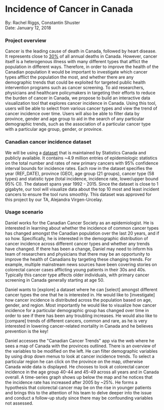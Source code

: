 # Incidence of Cancer in Canada

By: Rachel Riggs, Constantin Shuster  
Date: January 12, 2018

### Project overview

Cancer is the leading cause of death in Canada, followed by heart disease. It represents close to [30%](https://www150.statcan.gc.ca/n1/pub/82-625-x/2014001/article/11896-eng.htm) of all annual deaths in Canada. However, cancer itself is a heterogenous illness with many different types that afflict the population in different ways. Therefore, in order to improve the health of the Canadian population it would be important to investigate which cancer types afflict the population the most, and whether there are any demographic trends that could be exploited for targeted public health intervention programs such as cancer screening. To aid researchers, physicians and healthcare policymakers in targeting their efforts to reduce the burden of cancer in Canada, we propose to build an interactive data visualization tool that explores cancer incidence in Canada. Using this tool, users will be able to select from various cancer types and view the trend of cancer incidence over time. Users will also be able to filter data by province, gender and age group to aid in the search of any particular demographic trends, such as the association of a particular cancer type with a particular age group, gender, or province.

### Canadian cancer incidence dataset

We will be using a [dataset](https://open.canada.ca/data/en/dataset/e667992c-5f2e-425a-8a44-a880930d82d8) that is maintained by Statistics Canada and publicly available. It contains ~4.9 million entries of epidemiologic statistics on the total number and rates of new primary cancers with 95% confidence interval bounds for incidence rates. Each row in the dataset specifies the year (REF_DATE), province (GEO), age group (21 groups), cancer type (58 types) and statistic type (total incidence, incidence rate, lower/upper bound 95% CI). The dataset spans year 1992 - 2015. Since the dataset is close to 1 gigabyte, our tool will visualize data about the top 10 most and least incident cancers to ensure the tool runs smoothly. This dataset was approved for this project by our TA, Alejandra Virgen-Urcelay.

### Usage scenario

Daniel works for the Canadian Cancer Society as an epidemiologist. He is interested in learning about whether the incidence of common cancer types has changed amongst the Canadian population over the last 20 years, and if so how. Specifically, he is interested in the demographic distribution of cancer incidence across different cancer types and whether any trends have changed. If there has been a change, Daniel may need to inform his team of researchers and physicians that there may be an opportunity to improve the health of Canadians by targeting these changing trends. For example, multiple mainstream news sources have been covering stories on colorectal cancer cases afflicting young patients in their 30s and 40s. Typically this cancer type affects older individuals, with primary cancer screening in Canada generally starting at age 50.

Daniel wants to [explore] a dataset where he can [select] amongst different cancer types the one that he is interested in. He would like to [investigate] how cancer incidence is distributed across the population based on age, gender, and region. Most importantly he would like to visualize how cancer incidence for a particular demographic group has changed over time in order to see if there has been any troubling increases. He would also like to [compare] trends of different cancers, common and rare, as he is very interested in lowering cancer-related mortality in Canada and he believes prevention is the key!

Daniel accesses the "Canadian Cancer Trends" app via the web where he sees a map of Canada with the provinces outlined. There is an overview of the variables to be modified on the left. He can filter demographic variables by using drop down menus to look at cancer incidence trends. To select a particular region he can click on the province on the map, otherwise Canada wide data is displayed. He chooses to look at colorectal cancer incidence in the age group 40-44 and 45-49 across all years and in Canada overall. A time-series graph shows up below the map and he notices that the incidence rate has increased after 2005 by ~25%. He forms a hypothesis that colorectal cancer may be on the rise in younger patients and brings this to the attention of his team to delve deeper into the issue and conduct a follow-up study since there may be confounding variables not assessed.
